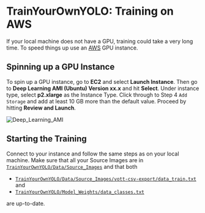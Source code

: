 # TrainYourOwnYOLO: Training on AWS

If your local machine does not have a GPU, training could take a very long time. To speed things up use an [AWS](https://aws.amazon.com/) GPU instance. 

## Spinning up a GPU Instance
To spin up a GPU instance, go to **EC2** and select **Launch Instance**. Then go to **Deep Learning AMI (Ubuntu) Version xx.x** and hit **Select**. Under instance type, select **p2.xlarge** as the Instance Type. Click through to Step 4 `Add Storage` and add at least 10 GB more than the default value. Proceed by hitting **Review and Launch**. 

![Deep_Learning_AMI](/Training/AWS/Screen_Recordings/AWS_Deep_Learning_AMI.gif)

## Starting the Training
Connect to your instance and follow the same steps as on your local machine. Make sure that all your Source Images are in [`TrainYourOwnYOLO/Data/Source_Images`](/Data/Source_Images) and that both 
 - [`TrainYourOwnYOLO/Data/Source_Images/vott-csv-export/data_train.txt`](/Data/Source_Images/vott-csv-export/data_train.txt) and 
 - [`TrainYourOwnYOLO/Model_Weights/data_classes.txt`](/Data/Model_Weights/data_classes.txt) 

are up-to-date.